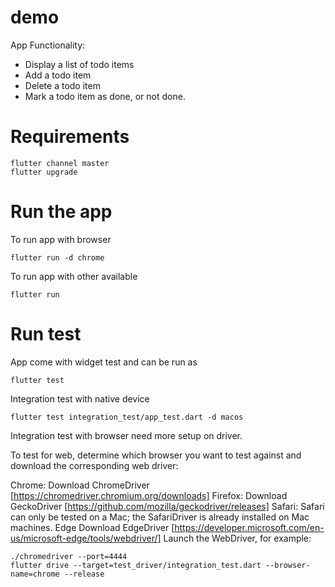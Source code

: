 # demo

App Functionality:

- Display a list of todo items
- Add a todo item
- Delete a todo item
- Mark a todo item as done, or not done.

# Requirements

```
flutter channel master
flutter upgrade
```

# Run the app

To run app with browser

```
flutter run -d chrome
```

To run app with other available

```
flutter run
```

# Run test

App come with widget test and can be run as

```
flutter test
```

Integration test with native device

```
flutter test integration_test/app_test.dart -d macos
```

Integration test with browser need more setup on driver. 

To test for web, determine which browser you want to test against and download the corresponding web driver:

Chrome: Download ChromeDriver [https://chromedriver.chromium.org/downloads] 
Firefox: Download GeckoDriver [https://github.com/mozilla/geckodriver/releases]
Safari: Safari can only be tested on a Mac; the SafariDriver is already installed on Mac machines.
Edge Download EdgeDriver [https://developer.microsoft.com/en-us/microsoft-edge/tools/webdriver/] 
Launch the WebDriver, for example:

```
./chromedriver --port=4444
flutter drive --target=test_driver/integration_test.dart --browser-name=chrome --release
```


